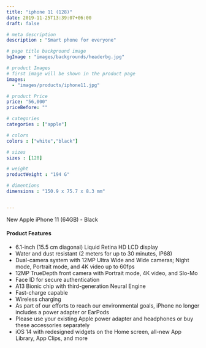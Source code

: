 ```yaml
---
title: "iphone 11 (128)"
date: 2019-11-25T13:39:07+06:00
draft: false

# meta description
description : "Smart phone for everyone"

# page title background image
bgImage : "images/backgrounds/headerbg.jpg"

# product Images
# first image will be shown in the product page
images:
  - "images/products/iphone11.jpg"

# product Price
price: "56,000"
priceBefore: ""

# categories
categories : ["apple"]

# colors 
colors : ["white","black"]

# sizes
sizes : [128]

# weight
productWeight : "194 G"

# dimentions
dimensions : "150.9 x 75.7 x 8.3 mm"


---
```


New Apple iPhone 11 (64GB) - Black



#### Product Features

* 6.1-inch (15.5 cm diagonal) Liquid Retina HD LCD display
* Water and dust resistant (2 meters for up to 30 minutes, IP68)
* Dual-camera system with 12MP Ultra Wide and Wide cameras; Night mode, Portrait mode, and 4K video up to 60fps
* 12MP TrueDepth front camera with Portrait mode, 4K video, and Slo-Mo
* Face ID for secure authentication
* A13 Bionic chip with third-generation Neural Engine
* Fast-charge capable
* Wireless charging
* As part of our efforts to reach our environmental goals, iPhone no longer includes a power adapter or EarPods
* Please use your existing Apple power adapter and headphones or buy these accessories separately
* iOS 14 with redesigned widgets on the Home screen, all-new App Library, App Clips, and more